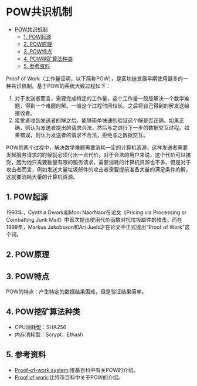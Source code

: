 #  POW共识机制

<!-- TOC -->

- [POW共识机制](#pow%E5%85%B1%E8%AF%86%E6%9C%BA%E5%88%B6)
    - [1. POW起源](#1-pow%E8%B5%B7%E6%BA%90)
    - [2. POW原理](#2-pow%E5%8E%9F%E7%90%86)
    - [3. POW特点](#3-pow%E7%89%B9%E7%82%B9)
    - [4. POW挖矿算法种类](#4-pow%E6%8C%96%E7%9F%BF%E7%AE%97%E6%B3%95%E7%A7%8D%E7%B1%BB)
    - [5. 参考资料](#5-%E5%8F%82%E8%80%83%E8%B5%84%E6%96%99)

<!-- /TOC -->

Proof of Work（工作量证明，以下简称POW），是区块链发展早期使用最多的一种共识机制。基于POW的系统大致过程如下：

1. 对于发送者而言，需要完成特定的工作量，这个工作量一般是解决一个数学难题，得到一个难题的解。一般这个过程时间较长。之后将自己得到的解发送给接收者。
2. 接受者收到发送者的解之后，能够简单快速的验证这个解是否正确。如果正确，则认为发送者提出的请求合法，然后与之进行下一步的数据交互过程。如果错误，则认为发送者的请求不合法，拒绝与之数据交互。

POW的两个过程中，解决数学难题需要消耗一定的计算机资源，这样发送者需要发起服务请求的时候就必须付出一点代价。对于合法的用户来说，这个代价可以接受，因为他只需要数量有限的服务请求，需要消耗的计算机资源也不多。但是对于攻击者而言，例如发送大量垃圾邮件的攻击者需要提前准备大量的满足条件的解，这就要消耗大量的计算机资源。

## 1. POW起源

1993年，Cynthia Dwork和Moni NaorNaor在论文《Pricing via Processing or
Combatting Junk Mail》中首次提出使用代价函数对抗垃圾邮件的攻击。而在1999年，Markus Jakobsson和Ari Juels才在论文中正式提出“Proof of Work”这个词。

## 2. POW原理

## 3. POW特点

POW的特点：产生特定的数据结果困难，但是验证结果简单。

## 4. POW挖矿算法种类

- CPU消耗型：SHA256
- 内存消耗型：Scrypt，Ethash

## 5. 参考资料

- [Proof-of-work system](https://en.wikipedia.org/wiki/Proof-of-work_system):维基百科中有关POW的介绍。
- [Proof of work](https://en.bitcoin.it/wiki/Proof_of_work):比特币百科中关于POW的介绍。